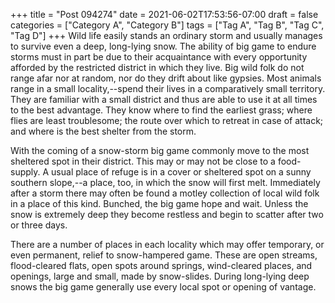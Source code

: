 +++
title = "Post 094274"
date = 2021-06-02T17:53:56-07:00
draft = false
categories = ["Category A", "Category B"]
tags = ["Tag A", "Tag B", "Tag C", "Tag D"]
+++
Wild life easily stands an ordinary storm and usually manages to survive even a deep, long-lying snow. The ability of big game to endure storms must in part be due to their acquaintance with every opportunity afforded by the restricted district in which they live. Big wild folk do not range afar nor at random, nor do they drift about like gypsies. Most animals range in a small locality,--spend their lives in a comparatively small territory. They are familiar with a small district and thus are able to use it at all times to the best advantage. They know where to find the earliest grass; where flies are least troublesome; the route over which to retreat in case of attack; and where is the best shelter from the storm.

With the coming of a snow-storm big game commonly move to the most sheltered spot in their district. This may or may not be close to a food-supply. A usual place of refuge is in a cover or sheltered spot on a sunny southern slope,--a place, too, in which the snow will first melt. Immediately after a storm there may often be found a motley collection of local wild folk in a place of this kind. Bunched, the big game hope and wait. Unless the snow is extremely deep they become restless and begin to scatter after two or three days.

There are a number of places in each locality which may offer temporary, or even permanent, relief to snow-hampered game. These are open streams, flood-cleared flats, open spots around springs, wind-cleared places, and openings, large and small, made by snow-slides. During long-lying deep snows the big game generally use every local spot or opening of vantage.
